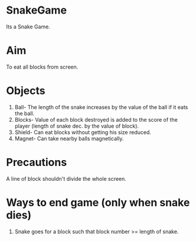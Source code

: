 # SnakeGame
Its a Snake Game. 

# Aim
To eat all blocks from screen.

# Objects
1. Ball-  The length of the snake increases by the value of the ball if it eats the ball.
2. Blocks- Value of each block destroyed is added to the score of the player (length of snake dec. by the value of block).
3. Shield- Can eat blocks without getting his size reduced.
4. Magnet- Can take nearby balls magnetically.

# Precautions
A line of block shouldn't divide the whole screen.

# Ways to end game (only when snake dies)
1. Snake goes for a block such that block number >= length of snake.
